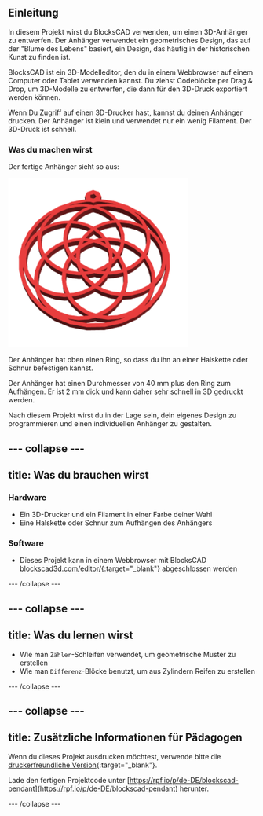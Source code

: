 ## Einleitung

In diesem Projekt wirst du BlocksCAD verwenden, um einen 3D-Anhänger zu entwerfen. Der Anhänger verwendet ein geometrisches Design, das auf der "Blume des Lebens" basiert, ein Design, das häufig in der historischen Kunst zu finden ist.

BlocksCAD ist ein 3D-Modelleditor, den du in einem Webbrowser auf einem Computer oder Tablet verwenden kannst. Du ziehst Codeblöcke per Drag & Drop, um 3D-Modelle zu entwerfen, die dann für den 3D-Druck exportiert werden können.

Wenn Du Zugriff auf einen 3D-Drucker hast, kannst du deinen Anhänger drucken. Der Anhänger ist klein und verwendet nur ein wenig Filament. Der 3D-Druck ist schnell.

### Was du machen wirst

Der fertige Anhänger sieht so aus:

![Screenshot](images/pendant-finished.png)

Der Anhänger hat oben einen Ring, so dass du ihn an einer Halskette oder Schnur befestigen kannst.

Der Anhänger hat einen Durchmesser von 40 mm plus den Ring zum Aufhängen. Er ist 2 mm dick und kann daher sehr schnell in 3D gedruckt werden.

Nach diesem Projekt wirst du in der Lage sein, dein eigenes Design zu programmieren und einen individuellen Anhänger zu gestalten.

--- collapse ---
---
title: Was du brauchen wirst
---

### Hardware

+ Ein 3D-Drucker und ein Filament in einer Farbe deiner Wahl
+ Eine Halskette oder Schnur zum Aufhängen des Anhängers

### Software

+ Dieses Projekt kann in einem Webbrowser mit BlocksCAD [blockscad3d.com/editor/](https://www.blockscad3d.com/editor){:target="_blank"} abgeschlossen werden

--- /collapse ---

--- collapse ---
---
title: Was du lernen wirst
---

+ Wie man `Zähler`-Schleifen verwendet, um geometrische Muster zu erstellen
+ Wie man `Differenz`-Blöcke benutzt, um aus Zylindern Reifen zu erstellen

--- /collapse ---

--- collapse ---
---
title: Zusätzliche Informationen für Pädagogen
---

Wenn du dieses Projekt ausdrucken möchtest, verwende bitte die [druckerfreundliche Version](https://projects.raspberrypi.org/de-DE/projects/blockscad-pendant/print){:target="_blank"}.

Lade den fertigen Projektcode unter [https://rpf.io/p/de-DE/blockscad-pendant](https://rpf.io/p/de-DE/blockscad-pendant) herunter.

--- /collapse ---
